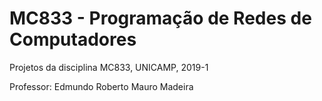 # MC833 - Programação de Redes de Computadores
 Projetos da disciplina MC833, UNICAMP, 2019-1
 
 Professor: Edmundo Roberto Mauro Madeira
